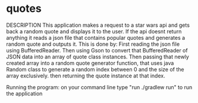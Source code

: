 # quotes
DESCRIPTION
This application makes a request to a star wars api and gets back a random quote and displays it to the user. If the api doesnt return anything it reads a json file that contains popular quotes and generates a random quote and outputs it. This is done by:
First reading the json file using BufferedReader. 
Then using Gson to convert that BufferedReader of JSON data into an array of quote class instances.
Then passing that newly created array into a random quote generator function, that uses java Random class to generate a random index between 0 and the size of the array exclusively. then returning the quote instance at that index.

Running the program:
on your command line type "run ./gradlew run" to run the application
